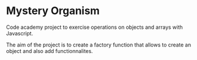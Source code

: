 # Mystery Organism
Code academy project to exercise operations on objects and arrays with Javascript.

The aim of the project is to create a factory function that allows to create an object and also add functionnalites.
